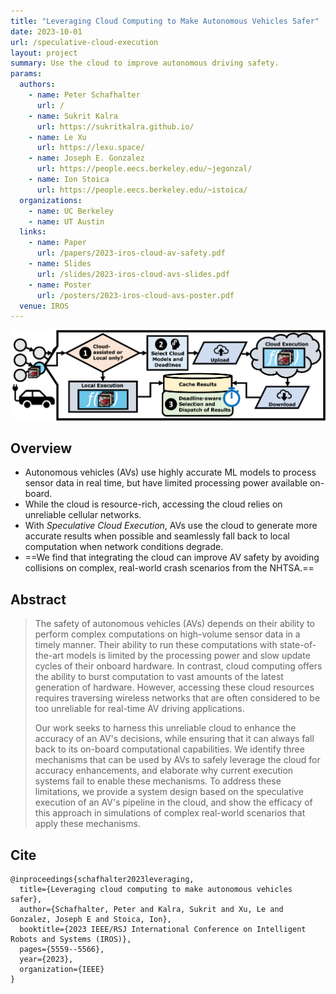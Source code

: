 ```yaml
---
title: "Leveraging Cloud Computing to Make Autonomous Vehicles Safer"
date: 2023-10-01
url: /speculative-cloud-execution
layout: project
summary: Use the cloud to improve autonomous driving safety.
params:
  authors:
    - name: Peter Schafhalter
      url: /
    - name: Sukrit Kalra
      url: https://sukritkalra.github.io/
    - name: Le Xu
      url: https://lexu.space/
    - name: Joseph E. Gonzalez
      url: https://people.eecs.berkeley.edu/~jegonzal/
    - name: Ion Stoica
      url: https://people.eecs.berkeley.edu/~istoica/
  organizations:
    - name: UC Berkeley
    - name: UT Austin
  links:
    - name: Paper
      url: /papers/2023-iros-cloud-av-safety.pdf
    - name: Slides
      url: /slides/2023-iros-cloud-avs-slides.pdf
    - name: Poster
      url: /posters/2023-iros-cloud-avs-poster.pdf
  venue: IROS
---
```


![Speculative Cloud Execution](speculative-cloud-execution.png "Speculative Cloud Execution")

## Overview

- Autonomous vehicles (AVs) use highly accurate ML models to process sensor
  data in real time, but have limited processing power available on-board.
- While the cloud is resource-rich, accessing the cloud relies on
  unreliable cellular networks.
- With *Speculative Cloud Execution*, AVs use the cloud to generate more
  accurate results when possible and seamlessly fall back to local computation
  when network conditions degrade.
- ==We find that integrating the cloud can improve AV safety by avoiding
  collisions on complex, real-world crash scenarios from the NHTSA.==

## Abstract
> The safety of autonomous vehicles (AVs) depends on their ability to perform
> complex computations on high-volume sensor data in a timely manner. Their
> ability to run these computations with state-of-the-art models is limited by
> the processing power and slow update cycles of their onboard hardware. In
> contrast, cloud computing offers the ability to burst computation to vast
> amounts of the latest generation of hardware. However, accessing these cloud
> resources requires traversing wireless networks that are often considered to
> be too unreliable for real-time AV driving applications.
>
> Our work seeks to harness this unreliable cloud to enhance the accuracy of an
> AV's decisions, while ensuring that it can always fall back to its on-board
> computational capabilities. We identify three mechanisms that can be used by
> AVs to safely leverage the cloud for accuracy enhancements, and elaborate why
> current execution systems fail to enable these mechanisms. To address these
> limitations, we provide a system design based on the speculative execution of
> an AV's pipeline in the cloud, and show the efficacy of this approach in
> simulations of complex real-world scenarios that apply these mechanisms. 

## Cite
```
@inproceedings{schafhalter2023leveraging,
  title={Leveraging cloud computing to make autonomous vehicles safer},
  author={Schafhalter, Peter and Kalra, Sukrit and Xu, Le and Gonzalez, Joseph E and Stoica, Ion},
  booktitle={2023 IEEE/RSJ International Conference on Intelligent Robots and Systems (IROS)},
  pages={5559--5566},
  year={2023},
  organization={IEEE}
}
```

